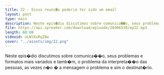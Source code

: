 ```yaml
---
title: 22 - Esssa reuni�o poderia ter sido um email
layout: post
type: main
description: Neste epis�dio discutimos sobre comunica��o, seus problemas e formatos mais variados e tamb�m, o problema da interpreta��o das pessoas, as vezes n�o � a mensagem o problema e sim o destinat�rio.
file: https://api.spreaker.com/download/episode/28406530/ep22.mp3
length: 60:00
videoid: oLWlKxRqZ8w
cover: "../assets/img/22.png"
---
```


Neste epis�dio discutimos sobre comunica��o, seus problemas e formatos mais variados e tamb�m, o problema da interpreta��o das pessoas, as vezes n�o � a mensagem o problema e sim o destinat�rio.